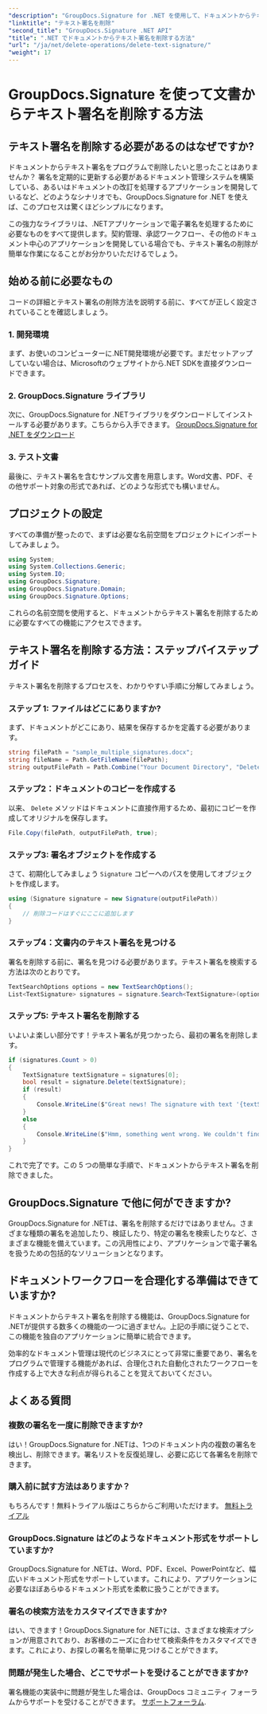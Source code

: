 ```yaml
---
"description": "GroupDocs.Signature for .NET を使用して、ドキュメントからテキスト署名を簡単に削除する方法を学びましょう。ドキュメントワークフローの効率化に最適です。"
"linktitle": "テキスト署名を削除"
"second_title": "GroupDocs.Signature .NET API"
"title": ".NET でドキュメントからテキスト署名を削除する方法"
"url": "/ja/net/delete-operations/delete-text-signature/"
"weight": 17
---
```


# GroupDocs.Signature を使って文書からテキスト署名を削除する方法

## テキスト署名を削除する必要があるのはなぜですか?

ドキュメントからテキスト署名をプログラムで削除したいと思ったことはありませんか？ 署名を定期的に更新する必要があるドキュメント管理システムを構築している、あるいはドキュメントの改訂を処理するアプリケーションを開発しているなど、どのようなシナリオでも、GroupDocs.Signature for .NET を使えば、このプロセスは驚くほどシンプルになります。

この強力なライブラリは、.NETアプリケーションで電子署名を処理するために必要なものをすべて提供します。契約管理、承認ワークフロー、その他のドキュメント中心のアプリケーションを開発している場合でも、テキスト署名の削除が簡単な作業になることがお分かりいただけるでしょう。

## 始める前に必要なもの

コードの詳細とテキスト署名の削除方法を説明する前に、すべてが正しく設定されていることを確認しましょう。

### 1. 開発環境

まず、お使いのコンピューターに.NET開発環境が必要です。まだセットアップしていない場合は、Microsoftのウェブサイトから.NET SDKを直接ダウンロードできます。

### 2. GroupDocs.Signature ライブラリ

次に、GroupDocs.Signature for .NETライブラリをダウンロードしてインストールする必要があります。こちらから入手できます。 [GroupDocs.Signature for .NET をダウンロード](https://releases.groupdocs.com/signature/net/)

### 3. テスト文書

最後に、テキスト署名を含むサンプル文書を用意します。Word文書、PDF、その他サポート対象の形式であれば、どのような形式でも構いません。

## プロジェクトの設定

すべての準備が整ったので、まずは必要な名前空間をプロジェクトにインポートしてみましょう。

```csharp
using System;
using System.Collections.Generic;
using System.IO;
using GroupDocs.Signature;
using GroupDocs.Signature.Domain;
using GroupDocs.Signature.Options;
```

これらの名前空間を使用すると、ドキュメントからテキスト署名を削除するために必要なすべての機能にアクセスできます。

## テキスト署名を削除する方法：ステップバイステップガイド

テキスト署名を削除するプロセスを、わかりやすい手順に分解してみましょう。

### ステップ 1: ファイルはどこにありますか?

まず、ドキュメントがどこにあり、結果を保存するかを定義する必要があります。

```csharp
string filePath = "sample_multiple_signatures.docx";
string fileName = Path.GetFileName(filePath);
string outputFilePath = Path.Combine("Your Document Directory", "DeleteText", fileName);
```

### ステップ2：ドキュメントのコピーを作成する

以来、 `Delete` メソッドはドキュメントに直接作用するため、最初にコピーを作成してオリジナルを保存します。

```csharp
File.Copy(filePath, outputFilePath, true);
```

### ステップ3: 署名オブジェクトを作成する

さて、初期化してみましょう `Signature` コピーへのパスを使用してオブジェクトを作成します。

```csharp
using (Signature signature = new Signature(outputFilePath))
{
    // 削除コードはすぐにここに追加します
}
```

### ステップ4：文書内のテキスト署名を見つける

署名を削除する前に、署名を見つける必要があります。テキスト署名を検索する方法は次のとおりです。

```csharp
TextSearchOptions options = new TextSearchOptions();
List<TextSignature> signatures = signature.Search<TextSignature>(options);
```

### ステップ5: テキスト署名を削除する

いよいよ楽しい部分です！テキスト署名が見つかったら、最初の署名を削除します。

```csharp
if (signatures.Count > 0)
{
    TextSignature textSignature = signatures[0];
    bool result = signature.Delete(textSignature);
    if (result)
    {
        Console.WriteLine($"Great news! The signature with text '{textSignature.Text}' was successfully deleted from '{fileName}'.");
    }
    else
    {
        Console.WriteLine($"Hmm, something went wrong. We couldn't find a signature with text '{textSignature.Text}' to delete.");
    }
}
```

これで完了です。この 5 つの簡単な手順で、ドキュメントからテキスト署名を削除できました。

## GroupDocs.Signature で他に何ができますか?

GroupDocs.Signature for .NETは、署名を削除するだけではありません。さまざまな種類の署名を追加したり、検証したり、特定の署名を検索したりなど、さまざまな機能を備えています。この汎用性により、アプリケーションで電子署名を扱うための包括的なソリューションとなります。

## ドキュメントワークフローを合理化する準備はできていますか?

ドキュメントからテキスト署名を削除する機能は、GroupDocs.Signature for .NETが提供する数多くの機能の一つに過ぎません。上記の手順に従うことで、この機能を独自のアプリケーションに簡単に統合できます。

効率的なドキュメント管理は現代のビジネスにとって非常に重要であり、署名をプログラムで管理する機能があれば、合理化された自動化されたワークフローを作成する上で大きな利点が得られることを覚えておいてください。

## よくある質問

### 複数の署名を一度に削除できますか?

はい！GroupDocs.Signature for .NETは、1つのドキュメント内の複数の署名を検出し、削除できます。署名リストを反復処理し、必要に応じて各署名を削除できます。

### 購入前に試す方法はありますか？

もちろんです！無料トライアル版はこちらからご利用いただけます。 [無料トライアル](https://releases.groupdocs.com/)

### GroupDocs.Signature はどのようなドキュメント形式をサポートしていますか?

GroupDocs.Signature for .NETは、Word、PDF、Excel、PowerPointなど、幅広いドキュメント形式をサポートしています。これにより、アプリケーションに必要なほぼあらゆるドキュメント形式を柔軟に扱うことができます。

### 署名の検索方法をカスタマイズできますか?

はい、できます！GroupDocs.Signature for .NETには、さまざまな検索オプションが用意されており、お客様のニーズに合わせて検索条件をカスタマイズできます。これにより、お探しの署名を簡単に見つけることができます。

### 問題が発生した場合、どこでサポートを受けることができますか?

署名機能の実装中に問題が発生した場合は、GroupDocs コミュニティ フォーラムからサポートを受けることができます。 [サポートフォーラム](https://forum。groupdocs.com/c/signature/13).